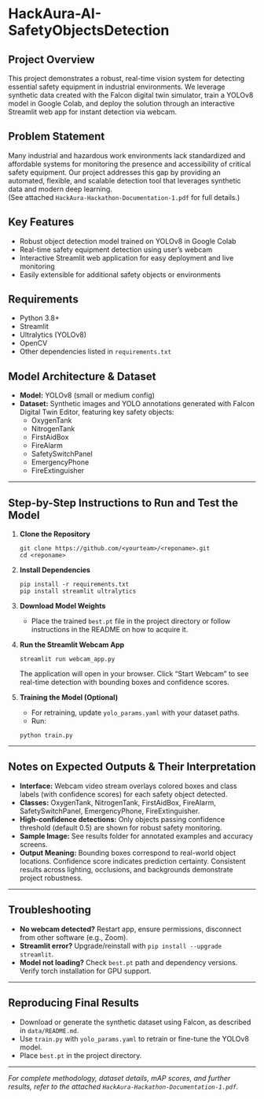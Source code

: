 # HackAura-AI-SafetyObjectsDetection

## Project Overview
This project demonstrates a robust, real-time vision system for detecting essential safety equipment in industrial environments. We leverage synthetic data created with the Falcon digital twin simulator, train a YOLOv8 model in Google Colab, and deploy the solution through an interactive Streamlit web app for instant detection via webcam.

## Problem Statement
Many industrial and hazardous work environments lack standardized and affordable systems for monitoring the presence and accessibility of critical safety equipment. Our project addresses this gap by providing an automated, flexible, and scalable detection tool that leverages synthetic data and modern deep learning.  
(See attached `HackAura-Hackathon-Documentation-1.pdf` for full details.)

## Key Features
- Robust object detection model trained on YOLOv8 in Google Colab
- Real-time safety equipment detection using user’s webcam
- Interactive Streamlit web application for easy deployment and live monitoring
- Easily extensible for additional safety objects or environments

## Requirements
- Python 3.8+
- Streamlit
- Ultralytics (YOLOv8)
- OpenCV
- Other dependencies listed in `requirements.txt`

## Model Architecture & Dataset
- **Model:** YOLOv8 (small or medium config)
- **Dataset:** Synthetic images and YOLO annotations generated with Falcon Digital Twin Editor, featuring key safety objects:
  - OxygenTank
  - NitrogenTank
  - FirstAidBox
  - FireAlarm
  - SafetySwitchPanel
  - EmergencyPhone
  - FireExtinguisher

---

## Step-by-Step Instructions to Run and Test the Model

1. **Clone the Repository**
    ```
    git clone https://github.com/<yourteam>/<reponame>.git
    cd <reponame>
    ```

2. **Install Dependencies**
    ```
    pip install -r requirements.txt
    pip install streamlit ultralytics
    ```

3. **Download Model Weights**
   - Place the trained `best.pt` file in the project directory or follow instructions in the README on how to acquire it.

4. **Run the Streamlit Webcam App**
    ```
    streamlit run webcam_app.py
    ```
    The application will open in your browser. Click “Start Webcam” to see real-time detection with bounding boxes and confidence scores.

5. **Training the Model (Optional)**
   - For retraining, update `yolo_params.yaml` with your dataset paths.
   - Run:
    ```
    python train.py
    ```

---

## Notes on Expected Outputs & Their Interpretation

- **Interface:** Webcam video stream overlays colored boxes and class labels (with confidence scores) for each safety object detected.
- **Classes:** OxygenTank, NitrogenTank, FirstAidBox, FireAlarm, SafetySwitchPanel, EmergencyPhone, FireExtinguisher.
- **High-confidence detections:** Only objects passing confidence threshold (default 0.5) are shown for robust safety monitoring.
- **Sample Image:** See results folder for annotated examples and accuracy screens.
- **Output Meaning:** Bounding boxes correspond to real-world object locations. Confidence score indicates prediction certainty. Consistent results across lighting, occlusions, and backgrounds demonstrate project robustness.

---

## Troubleshooting

- **No webcam detected?** Restart app, ensure permissions, disconnect from other software (e.g., Zoom).
- **Streamlit error?** Upgrade/reinstall with `pip install --upgrade streamlit`.
- **Model not loading?** Check `best.pt` path and dependency versions. Verify torch installation for GPU support.

---

## Reproducing Final Results

- Download or generate the synthetic dataset using Falcon, as described in `data/README.md`.
- Use `train.py` with `yolo_params.yaml` to retrain or fine-tune the YOLOv8 model.
- Place `best.pt` in the project directory.

---

_For complete methodology, dataset details, mAP scores, and further results, refer to the attached `HackAura-Hackathon-Documentation-1.pdf`._
